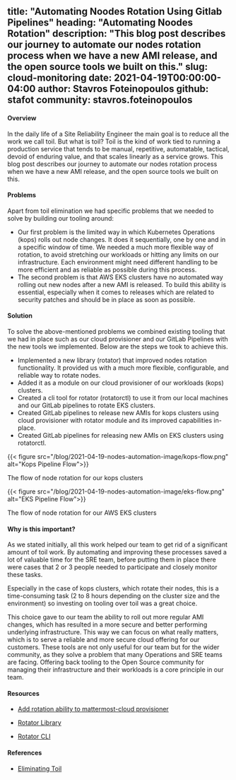 title: "Automating Noodes Rotation Using Gitlab Pipelines"
heading: "Automating Noodes Rotation"
description: "This blog post describes our journey to automate our nodes rotation process when we have a new AMI release, and the open source tools we built on this."
slug: cloud-monitoring
date: 2021-04-19T00:00:00-04:00
author: Stavros Foteinopoulos
github: stafot
community: stavros.foteinopoulos
---
#### Overview

In the daily life of a Site Reliability Engineer the main goal is to reduce all the work we call toil. But what is toil? Toil is the kind of work tied to running a production service that tends to be manual, repetitive, automatable, tactical, devoid of enduring value, and that scales linearly as a service grows.
This blog post describes our journey to automate our nodes rotation process when we have a new AMI release, and the open source tools we built on this.

#### Problems

Apart from toil elimination we had specific problems that we needed to solve by building our tooling around:
- Our first problem is the limited way in which Kubernetes Operations (kops) rolls out node changes. It does it sequentially, one by one and in a specific window of time. We needed a much more flexible way of rotation, to avoid stretching our workloads or hitting any limits on our infrastructure. Each environment might need different handling to be more efficient and as reliable as possible during this process.
- The second problem is that AWS EKS clusters have no automated way rolling out new nodes after a new AMI is released. To build this ability is essential, especially when it comes to releases which are related to security patches and should be in place as soon as possible.

#### Solution

To solve the above-mentioned problems we combined existing tooling that we had in place such as our cloud provisioner and our GitLab Pipelines with the new tools we implemented. Below are the steps we took to achieve this.
- Implemented a new library (rotator) that improved nodes rotation functionality. It provided us with a much more flexible, configurable, and reliable way to rotate nodes.
- Added it as a module on our cloud provisioner of our workloads (kops) clusters.
- Created a cli tool for rotator (rotatorctl) to use it from our local machines and our GitLab pipelines to rotate EKS clusters.
- Created GitLab  pipelines to release new AMIs for kops clusters using cloud provisioner with rotator module and its improved capabilities in-place.
- Created GitLab pipelines for releasing new AMIs on EKS clusters using rotatorctl.

{{< figure src="/blog/2021-04-19-nodes-automation-image/kops-flow.png" alt="Kops Pipeline Flow">}}

The flow of node rotation for our kops clusters

{{< figure src="/blog/2021-04-19-nodes-automation-image/eks-flow.png" alt="EKS Pipeline Flow">}}

The flow of node rotation for our AWS EKS clusters

#### Why is this important?

As we stated initially, all this work helped our team to get rid of a significant amount of toil work. By automating and improving these processes saved a lot of valuable time for the SRE team, before putting them in place there were cases that 2 or 3 people needed to participate and closely monitor these tasks. 

Especially in the case of kops clusters, which rotate their nodes, this is a time-consuming task (2 to 8 hours depending on the cluster size and the environment) so investing on tooling over toil was a great choice. 

This choice gave to our team the ability to roll out more regular AMI changes, which has resulted in a more secure and better performing underlying infrastructure. This way we can focus on what really matters, which is to serve a reliable and more secure cloud offering for our customers.
These tools are not only useful for our team but for the wider community, as they solve a problem that many Operations and SRE teams are facing. Offering back tooling to the Open Source community for managing their infrastructure and their workloads is a core principle in our team.

#### Resources

- [Add rotation ability to mattermost-cloud provisioner](https://github.com/mattermost/mattermost-cloud/pull/423)
- [Rotator Library](https://github.com/mattermost/rotator)

- [Rotator CLI](https://github.com/mattermost/rotatorctl)

#### References

- [Eliminating Toil](https://sre.google/sre-book/eliminating-toil/)
